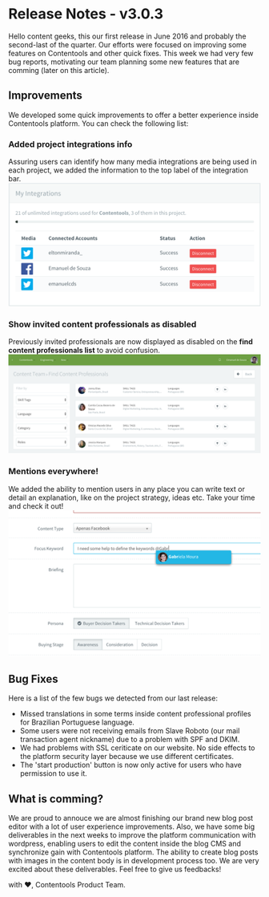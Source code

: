 # Release Notes - v3.0.3

Hello content geeks, this our first release in June 2016 and probably the second-last of the quarter. Our efforts were focused on improving some features on Contentools and other quick fixes. This week we had very few bug reports, motivating our team planning some new features that are comming (later on this article).

## Improvements
We developed some quick improvements to offer a better experience inside Contentools platform. You can check the following list:


### Added project integrations info
Assuring users can identify how many media integrations are being used in each project, we added the information to the top label of the integration bar.
![integration limits](img/3.0.3/integration_limits.png)

### Show invited content professionals as disabled
Previously invited professionals are now displayed as disabled on the **find content professionals list** to avoid confusion.
![disabled content pro](img/3.0.3/invited_content_professionals.png)

### Mentions everywhere!
We added the ability to mention users in any place you can write text or detail an explanation, like on the project strategy, ideas etc.
Take your time and check it out!
![mentions everywhere!](img/3.0.3/mentions_everywhere.png)

## Bug Fixes
Here is a list of the few bugs we detected from our last release:

* Missed translations in some terms inside content professional profiles for Brazilian Portuguese language.
* Some users were not receiving emails from Slave Roboto (our mail transaction agent nickname) due to a problem with SPF and DKIM.
* We had problems with SSL ceriticate on our website. No side effects to the platform security layer because we use different certificates.
* The 'start production' button is now only active for users who have permission to use it.


## What is comming?
We are proud to annouce we are almost finishing our brand new blog post editor with a lot of user experience improvements. Also, we have some big deliverables in the next weeks to improve the platform communication with wordpress, enabling users to edit the content inside the blog CMS and synchronize gain with Contentools platform. The ability to create blog posts with images in the content body is in development process too. We are very excited about these deliverables. Feel free to give us feedbacks!

with :heart:, Contentools Product Team.
